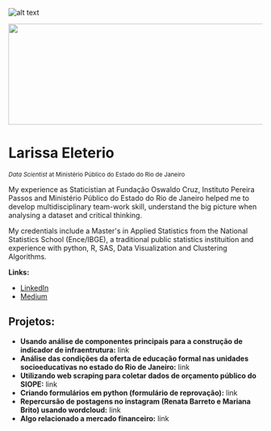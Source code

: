 ![alt text](https://miro.medium.com/max/860/1*9onqVYdPPrCcwDX6mGKCpg.jpeg)

<img src="https://miro.medium.com/max/860/1*9onqVYdPPrCcwDX6mGKCpg.jpeg" data-canonical-src="https://miro.medium.com/max/860/1*9onqVYdPPrCcwDX6mGKCpg.jpeg" width="800" height="200" />

# Larissa Eleterio
<sub>*Data Scientist* at Ministério Público do Estado do Rio de Janeiro</sub>

My experience as Staticistian at Fundação Oswaldo Cruz, Instituto Pereira Passos and Ministério Público do Estado do Rio de Janeiro helped me to develop multidisciplinary team-work skill, understand the big picture when analysing a dataset and critical thinking.

My credentials include a Master's in Applied Statistics from the National Statistics School (Ence/IBGE), a traditional public statistics instituition and experience with python, R, SAS, Data Visualization and Clustering Algorithms.

**Links:**
* [LinkedIn](https://www.linkedin.com/in/larissaeleterio)
* [Medium](https://www.medium.com/@larissa.eleterio)

## Projetos:

* **Usando análise de componentes principais para a construção de indicador de infraentrutura:** link
* **Análise das condições da oferta de educação formal nas unidades socioeducativas no estado do Rio de Janeiro:** link
* **Utilizando web scraping para coletar dados de orçamento público do SIOPE:** link
* **Criando formulários em python (formulário de reprovação):** link
* **Repercursão de postagens no instagram (Renata Barreto e Mariana Brito) usando wordcloud:** link
* **Algo relacionado a mercado financeiro:** link

